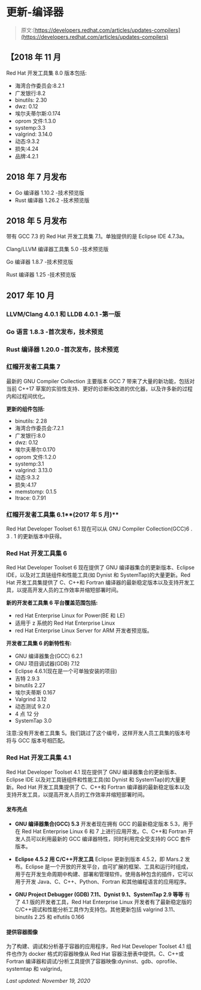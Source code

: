 # 更新-编译器

> 原文:[https://developers.redhat.com/articles/updates-compilers](https://developers.redhat.com/articles/updates-compilers)

## 【2018 年 11 月

Red Hat 开发工具集 8.0 版本包括:

*   海湾合作委员会:8.2.1
*   广发银行:8.2
*   binutils: 2.30
*   dwz: 0.12
*   埃尔夫蒂尔斯:0.174
*   oprom 文件:1.3.0
*   systemp:3.3
*   valgrind: 3.14.0
*   动态:9.3.2
*   损失:4.24
*   品牌:4.2.1

## 2018 年 7 月发布

*   Go 编译器 1.10.2 -技术预览版
*   Rust 编译器 1.26.2 -技术预览版

## 2018 年 5 月发布

带有 GCC 7.3 的 Red Hat 开发工具集 7.1。单独提供的是 Eclipse IDE 4.7.3a。

Clang/LLVM 编译器工具集 5.0 -技术预览版

Go 编译器 1.8.7 -技术预览版

Rust 编译器 1.25 -技术预览版

## 2017 年 10 月

### LLVM/Clang 4.0.1 和 LLDB 4.0.1 -第一版

### Go 语言 1.8.3 -首次发布，技术预览

### Rust 编译器 1.20.0 -首次发布，技术预览

### **红帽开发者工具集 7**

最新的 GNU Compiler Collection 主要版本 GCC 7 带来了大量的新功能，包括对当前 C++17 草案的实验性支持、更好的诊断和改进的优化器，以及许多新的过程内和过程间优化。

**更新的组件包括:**

*   binutils: 2.28
*   海湾合作委员会:7.2.1
*   广发银行:8.0
*   dwz: 0.12
*   埃尔夫蒂尔:0.170
*   oprom 文件:1.2.0
*   systemp:3.1
*   valgrind: 3.13.0
*   动态:9.3.2
*   损失:4.17
*   memstomp: 0.1.5
*   ltrace: 0.7.91

### 红帽开发者工具集 6.1**(2017 年 5 月)**

Red Hat Developer Toolset 6.1 现在可以从 GNU Compiler Collection(GCC)6 . 3 . 1 的更新版本中获得。

### Red Hat 开发工具集 6

Red Hat Developer Toolset 6 现在提供了 GNU 编译器集合的更新版本、Eclipse IDE，以及对工具链组件和性能工具(如 Dynist 和 SystemTap)的大量更新。Red Hat 开发工具集提供了 C、C++和 Fortran 编译器的最新稳定版本以及支持开发工具，以提高开发人员的工作效率并缩短部署时间。

**新的开发者工具集 6 平台覆盖范围包括:**

*   red Hat Enterprise Linux for Power(BE 和 LE)
*   适用于 z 系统的 Red Hat Enterprise Linux
*   red Hat Enterprise Linux Server for ARM 开发者预览版。

**开发者工具集 6 的新特性有:**

*   GNU 编译器集合(GCC) 6.2.1
*   GNU 项目调试器(GDB) 7.12
*   Eclipse 4.6.1(现在是一个可单独安装的项目)
*   吉特 2.9.3
*   binutils 2.27
*   埃尔夫蒂斯 0.167
*   Valgrind 3.12
*   动态测试 9.2.0
*   4 点 12 分
*   SystemTap 3.0

注意:没有开发者工具集 5。我们跳过了这个编号，这样开发人员工具集的版本号将与 GCC 版本号相匹配。

### Red Hat 开发工具集 4.1

Red Hat Developer Toolset 4.1 现在提供了 GNU 编译器集合的更新版本、Eclipse IDE 以及对工具链组件和性能工具(如 Dynist 和 SystemTap)的大量更新。Red Hat 开发工具集提供了 C、C++和 Fortran 编译器的最新稳定版本以及支持开发工具，以提高开发人员的工作效率并缩短部署时间。

#### 发布亮点

*   **GNU 编译器集合(GCC) 5.3**
    开发者现在拥有 GCC 的最新稳定版本 5.3，用于在 Red Hat Enterprise Linux 6 和 7 上进行应用开发。C、C++和 Fortran 开发人员可以利用最新的 GCC 编译器特性，同时利用完全受支持的 GCC 套件版本。

*   **Eclipse 4.5.2 用 C/C++开发工具**
    Eclipse 更新到版本 4.5.2，即 Mars.2 发布。Eclipse 是一个开放的开发平台，由可扩展的框架、工具和运行时组成，用于在开发生命周期中构建、部署和管理软件。使用各种包含的插件，它可以用于开发 Java、C、C++、Python、Fortran 和其他编程语言的应用程序。

*   **GNU Project Debugger (GDB) 7.11、Dynist 9.1、SystemTap 2.9 等等**
    有了 4.1 版的开发者工具，Red Hat Enterprise Linux 开发者有了最新稳定版的 C/C++调试和性能分析工具作为支持包。其他更新包括 valgrind 3.11、binutils 2.25 和 elfutils 0.166

#### 提供容器图像

为了构建、调试和分析基于容器的应用程序，Red Hat Developer Toolset 4.1 组件也作为 docker 格式的容器映像从 Red Hat 容器注册表中提供。C、C++或 Fortran 编译器和调试/分析工具提供了容器映像:dyninst、gdb、oprofile、systemtap 和 valgrind。

*Last updated: November 19, 2020*
